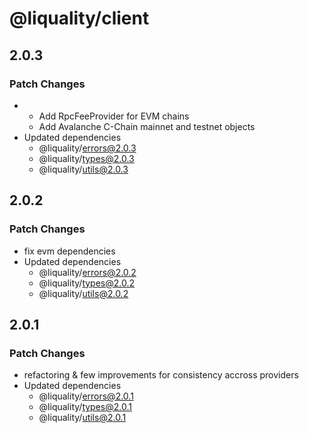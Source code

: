 # @liquality/client

## 2.0.3

### Patch Changes

-   -   Add RpcFeeProvider for EVM chains
    -   Add Avalanche C-Chain mainnet and testnet objects
-   Updated dependencies
    -   @liquality/errors@2.0.3
    -   @liquality/types@2.0.3
    -   @liquality/utils@2.0.3

## 2.0.2

### Patch Changes

-   fix evm dependencies
-   Updated dependencies
    -   @liquality/errors@2.0.2
    -   @liquality/types@2.0.2
    -   @liquality/utils@2.0.2

## 2.0.1

### Patch Changes

-   refactoring & few improvements for consistency accross providers
-   Updated dependencies
    -   @liquality/errors@2.0.1
    -   @liquality/types@2.0.1
    -   @liquality/utils@2.0.1
